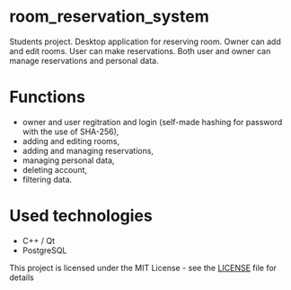 # room_reservation_system
Students project.
Desktop application for reserving room. Owner can add and edit rooms.  User can make reservations. Both user and owner can manage reservations and personal data.

# Functions
- owner and user regitration and login (self-made hashing for password with the use of SHA-256),
- adding and editing rooms,
- adding and managing reservations,
- managing personal data,
- deleting account,
- filtering data.

# Used technologies
- C++ / Qt
- PostgreSQL

This project is licensed under the MIT License - see the [LICENSE](./LICENSE) file for details
